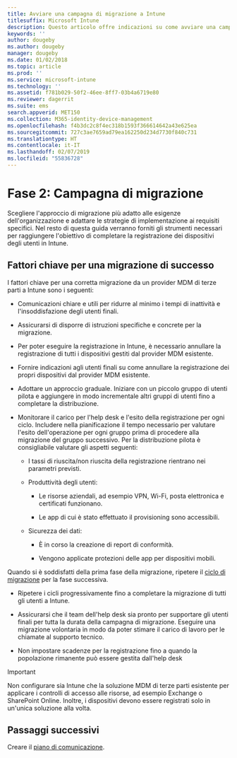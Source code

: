 ```yaml
---
title: Avviare una campagna di migrazione a Intune
titlesuffix: Microsoft Intune
description: Questo articolo offre indicazioni su come avviare una campagna di migrazione a Microsoft Intune.
keywords: ''
author: dougeby
ms.author: dougeby
manager: dougeby
ms.date: 01/02/2018
ms.topic: article
ms.prod: ''
ms.service: microsoft-intune
ms.technology: ''
ms.assetid: f781b029-50f2-46ee-8ff7-03b4a6719e80
ms.reviewer: dagerrit
ms.suite: ems
search.appverid: MET150
ms.collection: M365-identity-device-management
ms.openlocfilehash: f4b3dc2c8f4ec318b1593f366614642a43e625ea
ms.sourcegitcommit: 727c3ae7659ad79ea162250d234d7730f840c731
ms.translationtype: HT
ms.contentlocale: it-IT
ms.lasthandoff: 02/07/2019
ms.locfileid: "55836728"
---
```

# <a name="phase-2-migration-campaign"></a>Fase 2: Campagna di migrazione

Scegliere l'approccio di migrazione più adatto alle esigenze dell'organizzazione e adattare le strategie di implementazione ai requisiti specifici. Nel resto di questa guida verranno forniti gli strumenti necessari per raggiungere l'obiettivo di completare la registrazione dei dispositivi degli utenti in Intune.

## <a name="keys-to-a-successful-migration"></a>Fattori chiave per una migrazione di successo

I fattori chiave per una corretta migrazione da un provider MDM di terze parti a Intune sono i seguenti:

-   Comunicazioni chiare e utili per ridurre al minimo i tempi di inattività e l'insoddisfazione degli utenti finali.

-   Assicurarsi di disporre di istruzioni specifiche e concrete per la migrazione.

-   Per poter eseguire la registrazione in Intune, è necessario annullare la registrazione di tutti i dispositivi gestiti dal provider MDM esistente.

-   Fornire indicazioni agli utenti finali su come annullare la registrazione dei propri dispositivi dal provider MDM esistente.

-   Adottare un approccio graduale. Iniziare con un piccolo gruppo di utenti pilota e aggiungere in modo incrementale altri gruppi di utenti fino a completare la distribuzione.

-   Monitorare il carico per l'help desk e l'esito della registrazione per ogni ciclo. Includere nella pianificazione il tempo necessario per valutare l'esito dell'operazione per ogni gruppo prima di procedere alla migrazione del gruppo successivo. Per la distribuzione pilota è consigliabile valutare gli aspetti seguenti:

    -   I tassi di riuscita/non riuscita della registrazione rientrano nei parametri previsti.

    -   Produttività degli utenti:

        -   Le risorse aziendali, ad esempio VPN, Wi-Fi, posta elettronica e certificati funzionano.

        -   Le app di cui è stato effettuato il provisioning sono accessibili.

    -   Sicurezza dei dati:

        -   È in corso la creazione di report di conformità.

        -   Vengono applicate protezioni delle app per dispositivi mobili.

Quando si è soddisfatti della prima fase della migrazione, ripetere il [ciclo di migrazione](migration-guide-cycle.md) per la fase successiva.

-   Ripetere i cicli progressivamente fino a completare la migrazione di tutti gli utenti a Intune.

-   Assicurarsi che il team dell'help desk sia pronto per supportare gli utenti finali per tutta la durata della campagna di migrazione. Eseguire una migrazione volontaria in modo da poter stimare il carico di lavoro per le chiamate al supporto tecnico.

-   Non impostare scadenze per la registrazione fino a quando la popolazione rimanente può essere gestita dall'help desk

> [!IMPORTANT]
> Non configurare sia Intune che la soluzione MDM di terze parti esistente per applicare i controlli di accesso alle risorse, ad esempio Exchange o SharePoint Online. Inoltre, i dispositivi devono essere registrati solo in un'unica soluzione alla volta.

## <a name="next-steps"></a>Passaggi successivi

Creare il [piano di comunicazione](migration-guide-communication-plan.md).

